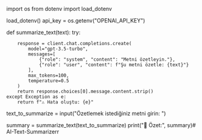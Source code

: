
import os
from dotenv import load_dotenv

load_dotenv()
api_key = os.getenv("OPENAI_API_KEY")

def summarize_text(text):
    try:

        response = client.chat.completions.create(
            model="gpt-3.5-turbo",
            messages=[
                {"role": "system", "content": "Metni özetleyin."},
                {"role": "user", "content": f"Şu metni özetle: {text}"}
            ],
            max_tokens=100,
            temperature=0.5
        )
        return response.choices[0].message.content.strip()
    except Exception as e:
        return f"⚠️ Hata oluştu: {e}"



text_to_summarize = input("Özetlemek istediğiniz metni girin: ")


summary = summarize_text(text_to_summarize)
print("📌 Özet:", summary)# AI-Text-Summarizerr
